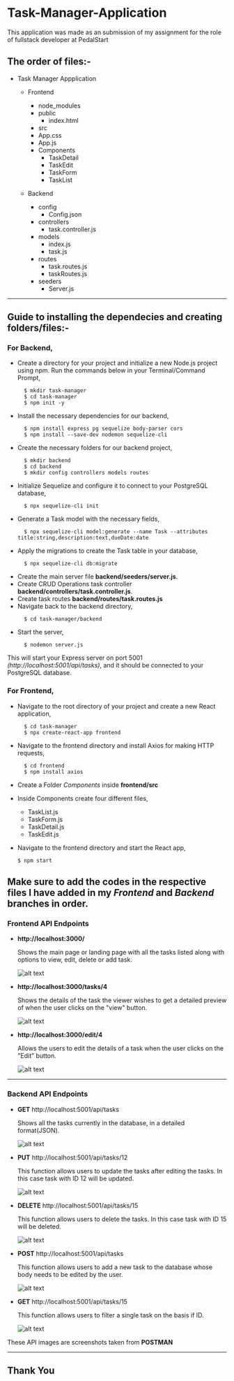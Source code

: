 # Task-Manager-Application
This application was made as an submission of my assignment for the role of fullstack developer at PedalStart


## The order of files:-
* Task Manager Appplication
   * Frontend
      * node_modules
      * public
         * index.html
      * src
      * App.css
      * App.js
      * Components
         * TaskDetail
         * TaskEdit
         * TaskForm
         * TaskList
        
   * Backend
      * config
         * Config.json
      * controllers
         * task.controller.js
      * models
         * index.js
         * task.js
      * routes 
         * task.routes.js
         * taskRoutes.js
      * seeders
         * Server.js
----

## Guide to installing the dependecies and creating folders/files:-
### For Backend,
* Create a directory for your project and initialize a new Node.js project using npm. Run the commands below in your Terminal/Command Prompt,
  ```
    $ mkdir task-manager
    $ cd task-manager
    $ npm init -y
* Install the necessary dependencies for our backend,
  ```
    $ npm install express pg sequelize body-parser cors
    $ npm install --save-dev nodemon sequelize-cli
* Create the necessary folders for our backend project,
  ```
    $ mkdir backend
    $ cd backend
    $ mkdir config controllers models routes
* Initialize Sequelize and configure it to connect to your PostgreSQL database,
  ```
    $ npx sequelize-cli init
* Generate a Task model with the necessary fields,
  ```
    $ npx sequelize-cli model:generate --name Task --attributes title:string,description:text,dueDate:date
* Apply the migrations to create the Task table in your database,
  ```
    $ npx sequelize-cli db:migrate
* Create the main server file __backend/seeders/server.js__.
* Create CRUD Operations task controller __backend/controllers/task.controller.js__.
* Create task routes __backend/routes/task.routes.js__
* Navigate back to the backend directory,
  ```
    $ cd task-manager/backend
* Start the server,
  ```
    $ nodemon server.js
This will start your Express server on port 5001 *(http://localhost:5001/api/tasks)*, and it should be connected to your PostgreSQL database.
### For Frontend, 
* Navigate to the root directory of your project and create a new React application,
  ```
    $ cd task-manager
    $ npx create-react-app frontend
* Navigate to the frontend directory and install Axios for making HTTP requests,
  ```
    $ cd frontend
    $ npm install axios
* Create a Folder *Components* inside __frontend/src__
* Inside Components create four different files,
  * TaskList.js
  * TaskForm.js
  * TaskDetail.js
  * TaskEdit.js
 
* Navigate to the frontend directory and start the React app,
  ```
  $ npm start
Make sure to add the codes in the respective files I have added in my *Frontend* and *Backend* branches in order.
----
### Frontend API Endpoints
* __http://localhost:3000/__

   Shows the main page or landing page with all the tasks listed along with options to view, edit, delete or add task.

  ![alt text](https://github.com/aryanthakur9662/Task-Manager-Application/blob/Screenshots/A7B635D3-2EC6-419C-A4CB-6D161A6DE8F9.jpeg)


* __http://localhost:3000/tasks/4__

   Shows the details of the task the viewer wishes to get a detailed preview of when the user clicks on the "view" button.

  ![alt text](https://github.com/aryanthakur9662/Task-Manager-Application/blob/Screenshots/EEC2D135-D661-4B1B-8661-A1FE171E9C19.jpeg)
  

* __http://localhost:3000/edit/4__

   Allows the users to edit the details of a task when the user clicks on the "Edit" button.

  ![alt text](https://github.com/aryanthakur9662/Task-Manager-Application/blob/Screenshots/CB158311-AB32-4487-83EA-1032F6439E55.jpeg)

----
### Backend API Endpoints 
* __GET__ http://localhost:5001/api/tasks

   Shows all the tasks currently in the database, in a detailed format(JSON).

  ![alt text](https://github.com/aryanthakur9662/Task-Manager-Application/blob/Screenshots/672E3807-1184-42E5-8BA5-A9FEEF175D2C.jpeg)

* __PUT__ http://localhost:5001/api/tasks/12

   This function allows users to update the tasks after editing the tasks. In this case task with ID 12 will be updated.

  ![alt text](https://github.com/aryanthakur9662/Task-Manager-Application/blob/Screenshots/4534915C-6163-433A-ABD6-5AF367FE52B7.jpeg)

* __DELETE__ http://localhost:5001/api/tasks/15

   This function allows users to delete the tasks. In this case task with ID 15 will be deleted.

  ![alt text](https://github.com/aryanthakur9662/Task-Manager-Application/blob/Screenshots/7A2E1A1E-B7F5-41D7-A90D-42536709B03D.jpeg)

* __POST__ http://localhost:5001/api/tasks

   This function allows users to add a new task to the database whose body needs to be edited by the user.

  ![alt text](https://github.com/aryanthakur9662/Task-Manager-Application/blob/Screenshots/844B0428-9458-4DB1-BE00-C99A5A50CA7E.jpeg)

* __GET__ http://localhost:5001/api/tasks/15

   This function allows users to filter a single task on the basis if ID.

  ![alt text](https://github.com/aryanthakur9662/Task-Manager-Application/blob/Screenshots/D5072F7E-34D7-4469-9C2E-C4D514BA3C33.jpeg)

These API images are screenshots taken from __POSTMAN__

----
## Thank You
